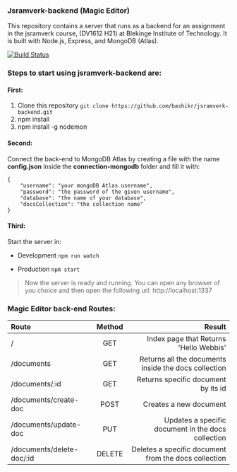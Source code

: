 ### Jsramverk-backend (Magic Editor) ###
This repository contains a server that runs as a backend for an 
assignment  in the jsramverk course, (DV1612 H21) at Blekinge Institute of Technology. It is built with Node.js, Express, and MongoDB (Atlas).

[![Build Status](https://app.travis-ci.com/bashar_altaleb/jsramverk-backend.svg?branch=main)](https://app.travis-ci.com/bashar_altaleb/jsramverk-backend)
### Steps to start using jsramverk-backend are: ###
#### First: ####
1. Clone this repository ```git clone https://github.com/bashikr/jsramverk-backend.git```
2. npm install
3. npm install -g nodemon

#### Second: ####
Connect the back-end to MongoDB Atlas by creating a file with the name **config.json** inside the **connection-mongodb** folder and fill it with:

```
{
    "username": "your mongoDB Atlas username",
    "password": "the password of the given username",
    "database": "the name of your database",
    "docsCollection": "the collection name"
}
```
#### Third: ####
Start the server in:
* Development
```npm run watch```

* Production
```npm start```

> Now the server is ready and running. You can open any browser of you choice and then open the following url:
http://localhost:1337


### Magic Editor back-end Routes: ###

 
| Route      | Method | Result     |
| :---        |    :----:   |          ---: |
| /      | GET       | Index page that Returns 'Hello Webbis'  |
| /documents   | GET        | Returns all the documents inside the docs collection  |
| /documents/:id   | GET        | Returns specific document by its id  |
| /documents/create-doc   | POST        | Creates a new document  |
| /documents/update-doc   | PUT        | Updates a specific document in the docs collection  |
| /documents/delete-doc/:id  | DELETE        | Deletes a specific document from the docs collection  |
